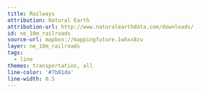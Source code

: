 ```yaml
---
title: Railways
attribution: Natural Earth
attribution-url: http://www.naturalearthdata.com/downloads/
id: ne_10m_railroads
source-url: mapbox://mappingfuture.1whxx8zv
layer: ne_10m_railroads
tags:
  - line
themes: transportation, all
line-color: '#7b01da'
line-width: 0.5
---
```

